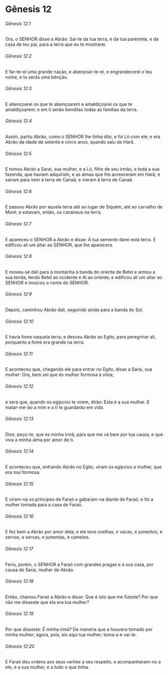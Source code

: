 # Gênesis 12

###### Gênesis 12:1

Ora, o SENHOR disse a Abrão: Sai-te da tua terra, e da tua parentela, e da casa de teu pai, para a terra que eu te mostrarei.

###### Gênesis 12:2

E far-te-ei uma grande nação, e abençoar-te-ei, e engrandecerei o teu nome, e tu serás uma bênção.

###### Gênesis 12:3

E abençoarei os que te abençoarem e amaldiçoarei os que te amaldiçoarem; e em ti serão benditas todas as famílias da terra.

###### Gênesis 12:4

Assim, partiu Abrão, como o SENHOR lhe tinha dito, e foi Ló com ele; e era Abrão da idade de setenta e cinco anos, quando saiu de Harã.

###### Gênesis 12:5

E tomou Abrão a Sarai, sua mulher, e a Ló, filho de seu irmão, e toda a sua fazenda, que haviam adquirido, e as almas que lhe acresceram em Harã; e saíram para irem à terra de Canaã; e vieram à terra de Canaã.

###### Gênesis 12:6

E passou Abrão por aquela terra até ao lugar de Siquém, até ao carvalho de Moré; e estavam, então, os cananeus na terra.

###### Gênesis 12:7

E apareceu o SENHOR a Abrão e disse: À tua semente darei esta terra. E edificou ali um altar ao SENHOR, que lhe aparecera.

###### Gênesis 12:8

E moveu-se dali para a montanha à banda do oriente de Betel e armou a sua tenda, tendo Betel ao ocidente e Ai ao oriente; e edificou ali um altar ao SENHOR e invocou o nome do SENHOR.

###### Gênesis 12:9

Depois, caminhou Abrão dali, seguindo ainda para a banda do Sul.

###### Gênesis 12:10

E havia fome naquela terra; e desceu Abrão ao Egito, para peregrinar ali, porquanto a fome era grande na terra.

###### Gênesis 12:11

E aconteceu que, chegando ele para entrar no Egito, disse a Sarai, sua mulher: Ora, bem sei que és mulher formosa à vista;

###### Gênesis 12:12

e será que, quando os egípcios te virem, dirão: Esta é a sua mulher. E matar-me-ão a mim e a ti te guardarão em vida.

###### Gênesis 12:13

Dize, peço-te, que és minha irmã, para que me vá bem por tua causa, e que viva a minha alma por amor de ti.

###### Gênesis 12:14

E aconteceu que, entrando Abrão no Egito, viram os egípcios a mulher, que era mui formosa.

###### Gênesis 12:15

E viram-na os príncipes de Faraó e gabaram-na diante de Faraó; e foi a mulher tomada para a casa de Faraó.

###### Gênesis 12:16

E fez bem a Abrão por amor dela; e ele teve ovelhas, e vacas, e jumentos, e servos, e servas, e jumentas, e camelos.

###### Gênesis 12:17

Feriu, porém, o SENHOR a Faraó com grandes pragas e a sua casa, por causa de Sarai, mulher de Abrão.

###### Gênesis 12:18

Então, chamou Faraó a Abrão e disse: Que é isto que me fizeste? Por que não me disseste que ela era tua mulher?

###### Gênesis 12:19

Por que disseste: É minha irmã? De maneira que a houvera tomado por minha mulher; agora, pois, eis aqui tua mulher; toma-a e vai-te.

###### Gênesis 12:20

E Faraó deu ordens aos seus varões a seu respeito, e acompanharam-no a ele, e a sua mulher, e a tudo o que tinha.

